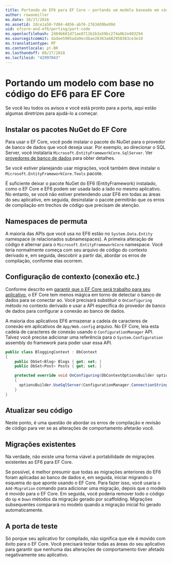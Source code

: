 ```yaml
---
title: Portando de EF6 para EF Core – portando um modelo baseado em código
author: rowanmiller
ms.date: 10/27/2016
ms.assetid: 2dce1a50-7d84-4856-abf6-2763dd9be99d
uid: efcore-and-ef6/porting/port-code
ms.openlocfilehash: 2484b681d71ae8711b1b3a59bc274a0b2e403294
ms.sourcegitcommit: dadee5905ada9ecdbae28363a682950383ce3e10
ms.translationtype: MT
ms.contentlocale: pt-BR
ms.lasthandoff: 08/27/2018
ms.locfileid: "42997043"
---
```

# <a name="porting-an-ef6-code-based-model-to-ef-core"></a>Portando um modelo com base no código do EF6 para EF Core

Se você leu todos os avisos e você está pronto para a porta, aqui estão algumas diretrizes para ajudá-lo a começar.

## <a name="install-ef-core-nuget-packages"></a>Instalar os pacotes NuGet do EF Core

Para usar o EF Core, você pode instalar o pacote do NuGet para o provedor de banco de dados que você deseja usar. Por exemplo, ao direcionar o SQL Server, você instalaria `Microsoft.EntityFrameworkCore.SqlServer`. Ver [provedores de banco de dados](../../core/providers/index.md) para obter detalhes.

Se você estiver planejando usar migrações, você também deve instalar o `Microsoft.EntityFrameworkCore.Tools` pacote.

É suficiente deixar o pacote NuGet do EF6 (EntityFramework) instalado, como o EF Core e EF6 podem ser usada lado a lado no mesmo aplicativo. No entanto, se você não estiver pretendendo usar EF6 em todas as áreas do seu aplicativo, em seguida, desinstalar o pacote permitirão que os erros de compilação em trechos de código que precisam de atenção.

## <a name="swap-namespaces"></a>Namespaces de permuta

A maioria das APIs que você usa no EF6 estão no `System.Data.Entity` namespace (e relacionados subnamespaces). A primeira alteração de código é alternar para o `Microsoft.EntityFrameworkCore` namespace. Você teria normalmente começa com seu arquivo de código do contexto derivado e, em seguida, descobrir a partir daí, abordar os erros de compilação, conforme elas ocorrem.

## <a name="context-configuration-connection-etc"></a>Configuração de contexto (conexão etc.)

Conforme descrito em [garantir que o EF Core será trabalho para seu aplicativo](ensure-requirements.md), o EF Core tem menos mágica em torno de detectar o banco de dados para se conectar ao. Você precisará substituir o `OnConfiguring` método no contexto derivado e usar a API específica do provedor de banco de dados para configurar a conexão ao banco de dados.

A maioria dos aplicativos EF6 armazenar a cadeia de caracteres de conexão em aplicativos de `App/Web.config` arquivo. No EF Core, leia esta cadeia de caracteres de conexão usando o `ConfigurationManager` API. Talvez você precise adicionar uma referência para o `System.Configuration` assembly do framework para poder usar essa API.

``` csharp
public class BloggingContext : DbContext
{
    public DbSet<Blog> Blogs { get; set; }
    public DbSet<Post> Posts { get; set; }

    protected override void OnConfiguring(DbContextOptionsBuilder optionsBuilder)
    {
      optionsBuilder.UseSqlServer(ConfigurationManager.ConnectionStrings["BloggingDatabase"].ConnectionString);
    }
}
```

## <a name="update-your-code"></a>Atualizar seu código

Neste ponto, é uma questão de abordar os erros de compilação e revisão de código para ver se as alterações de comportamento afetarão você.

## <a name="existing-migrations"></a>Migrações existentes

Na verdade, não existe uma forma viável a portabilidade de migrações existentes ao EF6 para EF Core.

Se possível, é melhor presumir que todas as migrações anteriores do EF6 foram aplicadas ao banco de dados e, em seguida, iniciar migrando o esquema do que aponte usando o EF Core. Para fazer isso, você usaria o `Add-Migration` comando para adicionar uma migração, depois que o modelo é movido para o EF Core. Em seguida, você poderia remover todo o código do `Up` e `Down` métodos da migração gerado por scaffolding. Migrações subsequentes comparará no modelo quando a migração inicial foi gerado automaticamente.

## <a name="test-the-port"></a>A porta de teste

Só porque seu aplicativo for compilado, não significa que ele é movido com êxito para o EF Core. Você precisará testar todas as áreas do seu aplicativo para garantir que nenhuma das alterações de comportamento tiver afetado negativamente seu aplicativo.
